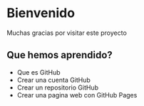 # Bienvenido
Muchas gracias por visitar este proyecto

## Que hemos aprendido?
 - Que es GitHub
 - Crear una cuenta GitHub
 - Crear un repositorio GitHub
 - Crear una pagina web con GitHub Pages
